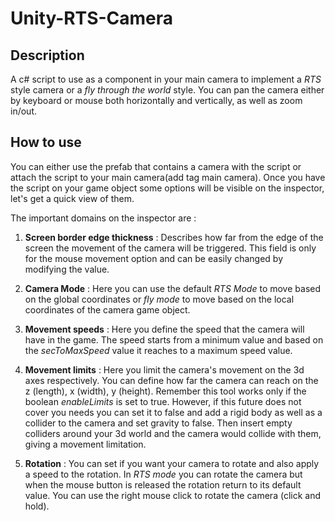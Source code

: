 # Unity-RTS-Camera

## Description ##

A c# script to use as a component in your main camera to implement a _RTS_ style camera or a _fly through the world_ style. You can pan the camera either by keyboard or mouse both horizontally and vertically, as well as zoom in/out.

## How to use ##

You can either use the prefab that contains a camera with the script or attach the script to your main camera(add tag main camera).
Once you have the script on your game object some options will be visible on the inspector, let's get a quick view of them.

The important domains on the inspector are :

1. **Screen border edge thickness** : Describes how far from the edge of the screen the movement of the camera will be triggered. This field is only for the mouse movement option and can be easily changed by modifying the value.

2. **Camera Mode** : Here you can use the default _RTS Mode_ to move based on the global coordinates or _fly mode_ to move based on the local coordinates of the camera game object.

3. **Movement speeds** : Here you define the speed that the camera will have in the game. The speed starts from a minimum value and based on the _secToMaxSpeed_ value it reaches to a maximum speed value.

4. **Movement limits** : Here you limit the camera's movement on the 3d axes respectively. You can define how far the camera can reach on the z (length), x (width), y (height). Remember this tool works only if the boolean _enableLimits_ is set to true. However, if this future does not cover you needs you can set it to false and add a rigid body as well as a collider to the camera and set gravity to false. Then insert empty colliders around your 3d world and the camera would collide with them, giving a movement limitation.

5. **Rotation** : You can set if you want your camera to rotate and also apply a speed to the rotation. In _RTS mode_ you can rotate the camera but when the mouse button is released the rotation return to its default value. You can use the right mouse click to rotate the camera (click and hold).


